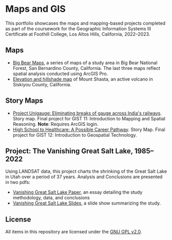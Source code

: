 # Maps and GIS
This portfolio showcases the maps and mapping-based projects completed as part of the coursework for the Geographic Information Systems III Certificate at Foothill College, Los Altos Hills, California, 2022–2023. 

## Maps
- [Big Bear Maps](https://github.com/morosebose/Maps_and_GIS/blob/main/Big_Bear_Maps.pdf), a series of maps of a study area in Big Bear National Forest, San Bernardino County, California. The last three maps reflect spatial analysis conducted using ArcGIS Pro.
- [Elevation and hillshade map](https://github.com/morosebose/Maps_and_GIS/blob/main/Shasta.pdf) of Mount Shasta, an active volcano in Siskiyou County, California.

## Story Maps
- [Project Unigauge:  Eliminating breaks of gauge across India's railways](https://storymaps.arcgis.com/stories/3ffce9ac5e3f4ef88b8d5248c23bcafe). Story map. Final project for GIST 11: Introduction to Mapping and Spatial Reasoning. **Note**: Requires ArcGIS login. 
- [High School to Healthcare: A Possible Career Pathway](https://storymaps.arcgis.com/stories/ee16d1b50088460f98356e2417b1df9a). Story Map. Final project for GIST 12: Introduction to Geospatial Technology.

## Project: The Vanishing Great Salt Lake, 1985–2022
Using LANDSAT data, this project charts the shrinking of the Great Salt Lake in Utah over a period of 37 years. Analysis and Conclusions are presented in two pdfs:
- [Vanishing Great Salt Lake Paper](https://github.com/morosebose/Maps_and_GIS/blob/main/Vanishing_Great_Salt_Lake/Vanishing_Great_Salt_Lake_Paper.pdf), an essay detailing the study methodology, data, and conclusions
- [Vanishing Great Salt Lake Slides](https://github.com/morosebose/Maps_and_GIS/blob/main/Vanishing_Great_Salt_Lake/Vanishing_Great_Salt_Lake_Slides.pdf), a slide show summarizing the study. 

## License
All items in this repository are licensed under the [GNU GPL v2.0](https://github.com/morosebose/Maps_and_GIS/blob/main/LICENSE).
